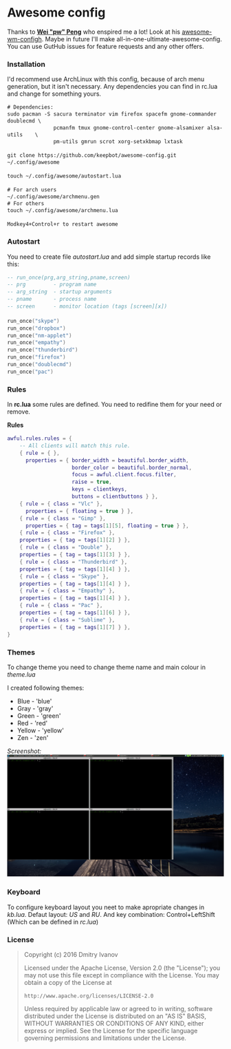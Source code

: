 # Awesome config

Thanks to **[Wei "pw" Peng](https://github.com/pw4ever)** who enspired me a lot! Look at his [awesome-wm-configh](https://github.com/pw4ever/awesome-wm-config).
Maybe in future I'll make all-in-one-ultimate-awesome-config. You can use GutHub issues for feature requests and any other offers. 

### Installation
I'd recommend use ArchLinux with this config, because of arch menu generation, but it isn't necessary.
Any dependencies you can find in rc.lua and change for something yours.

```
# Dependencies:
sudo pacman -S sacura terminator vim firefox spacefm gnome-commander doublecmd \
               pcmanfm tmux gnome-control-center gnome-alsamixer alsa-utils    \
               pm-utils gmrun scrot xorg-setxkbmap lxtask

git clone https://github.com/keepbot/awesome-config.git ~/.config/awesome

touch ~/.config/awesome/autostart.lua

# For arch users
~/.config/awesome/archmenu.gen
# For others
touch ~/.config/awesome/archmenu.lua

Modkey4+Control+r to restart awesome
```

### Autostart

You need to create file *autostart.lua* and add simple startup records like this:
```lua
-- run_once(prg,arg_string,pname,screen)
-- prg         - program name
-- arg_string  - startup arguments
-- pname       - process name
-- screen      - monitor location (tags [screen][x])

run_once("skype")
run_once("dropbox")
run_once("nm-applet")
run_once("empathy")
run_once("thunderbird")
run_once("firefox")
run_once("doublecmd")
run_once("pac")
```

### Rules

In **rc.lua** some rules are defined. You need to redifine them for your need or remove.

**Rules**
```lua
awful.rules.rules = {
    -- All clients will match this rule.
    { rule = { },
      properties = { border_width = beautiful.border_width,
                     border_color = beautiful.border_normal,
                     focus = awful.client.focus.filter,
                     raise = true,
                     keys = clientkeys,
                     buttons = clientbuttons } },
    { rule = { class = "Vlc" },
      properties = { floating = true } },
    { rule = { class = "Gimp" },
      properties = { tag = tags[1][5], floating = true } },
    { rule = { class = "Firefox" },
    properties = { tag = tags[1][2] } },
    { rule = { class = "Double" },
    properties = { tag = tags[1][3] } },
    { rule = { class = "Thunderbird" },
    properties = { tag = tags[1][4] } },
    { rule = { class = "Skype" },
    properties = { tag = tags[1][4] } },
    { rule = { class = "Empathy" },
    properties = { tag = tags[1][4] } },
    { rule = { class = "Pac" },
    properties = { tag = tags[1][6] } },
    { rule = { class = "Sublime" },
    properties = { tag = tags[1][7] } },
}
```

### Themes

To change theme you need to change theme name and main colour in *theme.lua*


I created following themes:
* Blue   - 'blue'
* Gray   - 'gray'
* Green  - 'green'
* Red    - 'red'
* Yellow - 'yellow'
* Zen    - 'zen'

*Screenshot:*
![BlueTheme](/screenshot/blue.png)

### Keyboard

To configure keyboard layout you neet to make apropriate changes in *kb.lua*. 
Defaut layout: *US* and *RU*. 
And key combination: Control+LeftShift (Which can be defined in *rc.lua*)

### License

> Copyright (c) 2016 Dmitry Ivanov
>
> Licensed under the Apache License, Version 2.0 (the "License");
> you may not use this file except in compliance with the License.
> You may obtain a copy of the License at
> 
>     http://www.apache.org/licenses/LICENSE-2.0
> 
> Unless required by applicable law or agreed to in writing, software
> distributed under the License is distributed on an "AS IS" BASIS,
> WITHOUT WARRANTIES OR CONDITIONS OF ANY KIND, either express or implied.
> See the License for the specific language governing permissions and
> limitations under the License.
